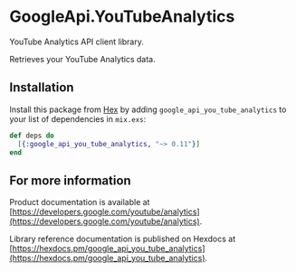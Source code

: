 # GoogleApi.YouTubeAnalytics

YouTube Analytics API client library.

Retrieves your YouTube Analytics data.

## Installation

Install this package from [Hex](https://hex.pm) by adding
`google_api_you_tube_analytics` to your list of dependencies in `mix.exs`:

```elixir
def deps do
  [{:google_api_you_tube_analytics, "~> 0.11"}]
end
```

## For more information

Product documentation is available at [https://developers.google.com/youtube/analytics](https://developers.google.com/youtube/analytics).

Library reference documentation is published on Hexdocs at
[https://hexdocs.pm/google_api_you_tube_analytics](https://hexdocs.pm/google_api_you_tube_analytics).
